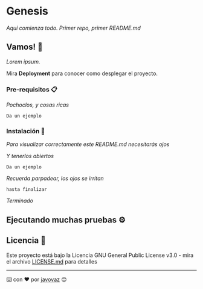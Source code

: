 # Genesis

_Aquí comienza todo. Primer repo, primer README.md_

## Vamos! 🚀

_Lorem ipsum._

Mira **Deployment** para conocer como desplegar el proyecto.


### Pre-requisitos 📋

_Pochoclos, y cosas ricas_

```
Da un ejemplo
```

### Instalación 🔧

_Para visualizar correctamente este README.md necesitarás ojos_

_Y tenerlos abiertos_

```
Da un ejemplo
```

_Recuerda parpadear, los ojos se irritan_

```
hasta finalizar
```

_Terminado_

## Ejecutando muchas pruebas ⚙️

## Licencia 📄

Este proyecto está bajo la Licencia GNU General Public License v3.0 - mira el archivo [LICENSE.md](https://github.com/javovaz/Genesis/blob/main/LICENSE) para detalles

---
⌨️ con ❤️ por [javovaz](https://github.com/javovaz) 😊
